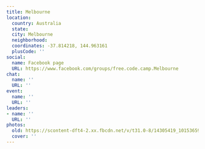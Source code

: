 ```yaml
---
title: Melbourne
location:
  country: Australia
  state: 
  city: Melbourne
  neighborhood: 
  coordinates: -37.814218, 144.963161
  plusCode: ''
social:
  name: Facebook page
  URL: https://www.facebook.com/groups/free.code.camp.Melbourne
chat:
  name: ''
  URL: ''
event:
  name: ''
  URL: ''
leaders:
- name: ''
  URL: ''
photos:
  old: https://scontent-dft4-2.xx.fbcdn.net/v/t31.0-8/14305419_10153659345146504_9158210072244899233_o.jpg?oh=b02475802dd31bf8073db24bda137844&oe=598EDA17
  cover: ''
---
```

